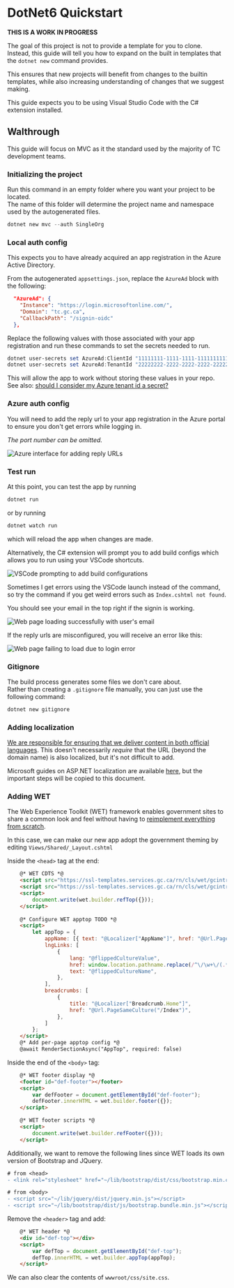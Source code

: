 # DotNet6 Quickstart

**THIS IS A WORK IN PROGRESS**

The goal of this project is not to provide a template for you to clone.  
Instead, this guide will tell you how to expand on the built in templates that the `dotnet new` command provides.

This ensures that new projects will benefit from changes to the builtin templates, while also increasing understanding of changes that we suggest making.

This guide expects you to be using Visual Studio Code with the C# extension installed.

## Walthrough

This guide will focus on MVC as it the standard used by the majority of TC development teams.

### Initializing the project

Run this command in an empty folder where you want your project to be located.  
The name of this folder will determine the project name and namespace used by the autogenerated files.

```powershell
dotnet new mvc --auth SingleOrg
```

### Local auth config

This expects you to have already acquired an app registration in the Azure Active Directory.

From the autogenerated `appsettings.json`, replace the `AzureAd` block with the following:

```json
  "AzureAd": {
    "Instance": "https://login.microsoftonline.com/",
    "Domain": "tc.gc.ca",
    "CallbackPath": "/signin-oidc"
  },
```

Replace the following values with those associated with your app registration and run these commands to set the secrets needed to run.

```powershell
dotnet user-secrets set AzureAd:ClientId "11111111-1111-1111-11111111111111111"
dotnet user-secrets set AzureAd:TenantId "22222222-2222-2222-2222-222222222222"
```

This will allow the app to work without storing these values in your repo.  
See also: [should I consider my Azure tenant id a secret?](https://security.stackexchange.com/questions/238696/should-i-consider-my-azure-tenant-id-as-a-secret)

### Azure auth config

You will need to add the reply url to your app registration in the Azure portal to ensure you don't get errors while logging in.

_The port number can be omitted._

![Azure interface for adding reply URLs](./images/addreplyurl.png)

### Test run

At this point, you can test the app by running

```powershell
dotnet run
```

or by running

```powershell
dotnet watch run
```

which will reload the app when changes are made.

Alternatively, the C# extension will prompt you to add build configs which allows you to run using your VSCode shortcuts.

![VSCode prompting to add build configurations](./images/buildconfig.png)

Sometimes I get errors using the VSCode launch instead of the command, so try the command if you get weird errors such as `Index.cshtml not found`.

You should see your email in the top right if the signin is working.

![Web page loading successfully with user's email](./images/authtestgood.png)

If the reply urls are misconfigured, you will receive an error like this:

![Web page failing to load due to login error](./images/badreplyurl.png)

### Gitignore

The build process generates some files we don't care about.  
Rather than creating a `.gitignore` file manually, you can just use the following command:

```powershell
dotnet new gitignore
```

### Adding localization

[We are responsible for ensuring that we deliver content in both official languages](https://www.tbs-sct.gc.ca/pol/doc-eng.aspx?id=26164). This doesn't necessarily _require_ that the URL (beyond the domain name) is also localized, but it's not difficult to add.

Microsoft guides on ASP.NET localization are available [here](https://docs.microsoft.com/en-us/aspnet/core/fundamentals/localization?view=aspnetcore-6.0), but the important steps will be copied to this document.

### Adding WET

The Web Experience Toolkit (WET) framework enables government sites to share a common look and feel without having to [reimplement everything from scratch](https://www.canada.ca/en/treasury-board-secretariat/services/government-communications/federal-identity-program/technical-specifications/web-mobile-presence.html).

In this case, we can make our new app adopt the government theming by editing `Views/Shared/_Layout.cshtml`

Inside the `<head>` tag at the end:

```html
    @* WET CDTS *@
    <script src="https://ssl-templates.services.gc.ca/rn/cls/wet/gcintranet/cdts/compiled/soyutils.js"></script>
    <script src="https://ssl-templates.services.gc.ca/rn/cls/wet/gcintranet/cdts/compiled/wet-en.js"></script>
    <script>
        document.write(wet.builder.refTop({}));
    </script>
    
    @* Configure WET apptop TODO *@
    <script>
        let appTop = {
            appName: [{ text: "@Localizer["AppName"]", href: "@Url.PageSameCulture("Index")" }],
            lngLinks: [
                {
                    lang: "@flippedCultureValue",
                    href: window.location.pathname.replace(/^\/\w+\/(.*)$/, "/@flippedCultureValue/$1"),
                    text: "@flippedCultureName",
                },
            ],
            breadcrumbs: [
                {
                    title: "@Localizer["Breadcrumb.Home"]",
                    href: "@Url.PageSameCulture("/Index")",
                },
            ]
        };
    </script>
    @* Add per-page apptop config *@
    @await RenderSectionAsync("AppTop", required: false)
```

Inside the end of the `<body>` tag:

```html
    @* WET footer display *@
    <footer id="def-footer"></footer>
    <script>
        var defFooter = document.getElementById("def-footer");
        defFooter.innerHTML = wet.builder.footer({});
    </script>

    @* WET footer scripts *@
    <script>
        document.write(wet.builder.refFooter({}));
    </script>
```

Additionally, we want to remove the following lines since WET loads its own version of Bootstrap and JQuery.

```diff
# from <head>
- <link rel="stylesheet" href="~/lib/bootstrap/dist/css/bootstrap.min.css" />

# from <body>
- <script src="~/lib/jquery/dist/jquery.min.js"></script>
- <script src="~/lib/bootstrap/dist/js/bootstrap.bundle.min.js"></script>
```

Remove the `<header>` tag and add:

```html
    @* WET header *@
    <div id="def-top"></div>
    <script>
        var defTop = document.getElementById("def-top");
        defTop.innerHTML = wet.builder.appTop(appTop);
    </script>
```

We can also clear the contents of `wwwroot/css/site.css`.